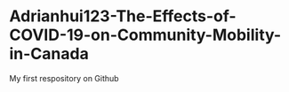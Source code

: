 # Adrianhui123-The-Effects-of-COVID-19-on-Community-Mobility-in-Canada
My first respository on Github
